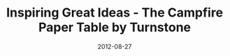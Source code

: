 ---
layout: post
title: "Inspiring Great Ideas - The Campfire Paper Table by Turnstone"
date: 2012-08-27
image: 
categories: "female founders"
---